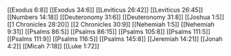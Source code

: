 [[Exodus 6:8]]
[[Exodus 34:6]]
[[Leviticus 26:42]]
[[Leviticus 26:45]]
[[Numbers 14:18]]
[[Deuteronomy 31:6]]
[[Deuteronomy 31:8]]
[[Joshua 1:5]]
[[1 Chronicles 28:20]]
[[2 Chronicles 30:9]]
[[Nehemiah 1:5]]
[[Nehemiah 9:31]]
[[Psalms 86:5]]
[[Psalms 86:15]]
[[Psalms 105:8]]
[[Psalms 111:5]]
[[Psalms 111:9]]
[[Psalms 116:5]]
[[Psalms 145:8]]
[[Jeremiah 14:21]]
[[Jonah 4:2]]
[[Micah 7:18]]
[[Luke 1:72]]
